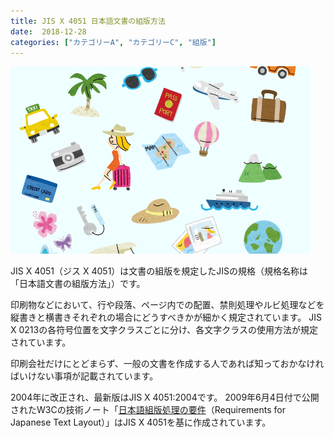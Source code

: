 ```yaml
---
title: JIS X 4051 日本語文書の組版方法
date:  2018-12-28
categories: ["カテゴリーA", "カテゴリーC", "組版"]
---
```


![](thumbnail.png)

JIS X 4051（ジス X 4051）は文書の組版を規定したJISの規格（規格名称は「日本語文書の組版方法」）です。

印刷物などにおいて、行や段落、ページ内での配置、禁則処理やルビ処理などを縦書きと横書きそれぞれの場合にどうすべきかが細かく規定されています。
JIS X 0213の各符号位置を文字クラスごとに分け、各文字クラスの使用方法が規定されています。

印刷会社だけにとどまらず、一般の文書を作成する人であれば知っておかなければいけない事項が記載されています。

2004年に改正され、最新版はJIS X 4051:2004です。
2009年6月4日付で公開されたW3Cの技術ノート「[日本語組版処理の要件](https://www.w3.org/TR/2012/NOTE-jlreq-20120403/ja/)（Requirements for Japanese Text Layout）」はJIS X 4051を基に作成されています。
